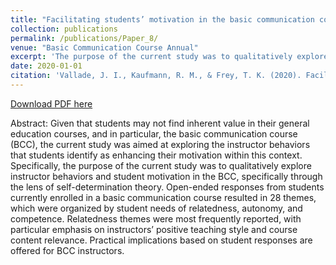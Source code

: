 ```yaml
---
title: "Facilitating students’ motivation in the basic communication course: A Self-Determination Theory perspective"
collection: publications
permalink: /publications/Paper_8/
venue: "Basic Communication Course Annual"
excerpt: 'The purpose of the current study was to qualitatively explore instructor behaviors and student motivation in the BCC, specifically through the lens of self-determination theory.'
date: 2020-01-01
citation: 'Vallade, J. I., Kaufmann, R. M., & Frey, T. K. (2020). Facilitating students’ motivation in the basic communication course: A Self-Determination Theory perspective. <i>Basic Communication Course Annual, 32</i>, 124-147. https://ecommons.udayton.edu/bcca/vol32/iss1/9/'
---
```


[Download PDF here](http://tkodyfrey.github.io/files/SDT1.pdf)

Abstract: Given that students may not find inherent value in their general education courses, and in particular, the basic communication course (BCC), the current study was aimed at exploring the instructor behaviors that students identify as enhancing their motivation within this context. Specifically, the purpose of the current study was to qualitatively explore instructor behaviors and student motivation in the BCC, specifically through the lens of self-determination theory. Open-ended responses from students currently enrolled in a basic communication course resulted in 28 themes, which were organized by student needs of relatedness, autonomy, and competence. Relatedness themes were most frequently reported, with particular emphasis on instructors’ positive teaching style and course content relevance. Practical implications based on student responses are offered for BCC instructors.